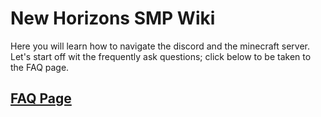 # New Horizons SMP Wiki

Here you will learn how to navigate the discord and the minecraft server.
Let's start off wit the frequently ask questions; click below to be taken to the FAQ page.

## [FAQ Page](https://github.com/NewHorizonsMC/.github/blob/main/lib/text/faq.md)

